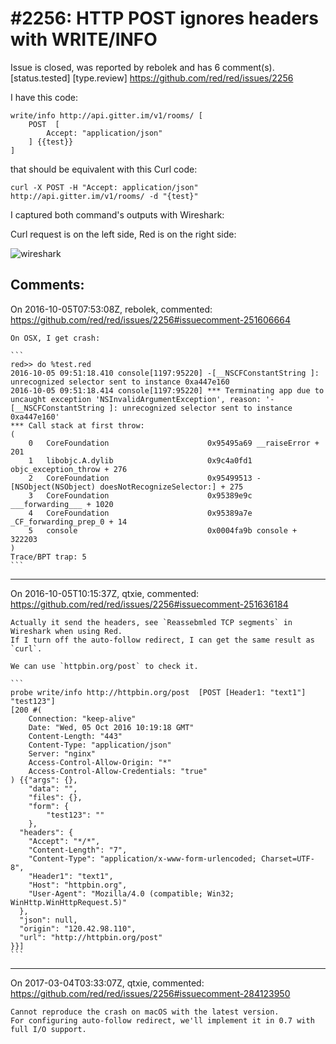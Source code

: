 
#2256: HTTP POST ignores headers with WRITE/INFO
================================================================================
Issue is closed, was reported by rebolek and has 6 comment(s).
[status.tested] [type.review]
<https://github.com/red/red/issues/2256>

I have this code:

```
write/info http://api.gitter.im/v1/rooms/ [
    POST  [
        Accept: "application/json"
    ] {{test}}
]
```

that should be equivalent with this Curl code:

```
curl -X POST -H "Accept: application/json" http://api.gitter.im/v1/rooms/ -d "{test}"
```

I captured both command's outputs with Wireshark:

Curl request is on the left side, Red is on the right side:

![wireshark](https://cloud.githubusercontent.com/assets/660267/19102732/cc8ddc4c-8ad2-11e6-9a04-92040b76d11f.png)



Comments:
--------------------------------------------------------------------------------

On 2016-10-05T07:53:08Z, rebolek, commented:
<https://github.com/red/red/issues/2256#issuecomment-251606664>

    On OSX, I get crash:
    
    ```
    red>> do %test.red
    2016-10-05 09:51:18.410 console[1197:95220] -[__NSCFConstantString ]: unrecognized selector sent to instance 0xa447e160
    2016-10-05 09:51:18.414 console[1197:95220] *** Terminating app due to uncaught exception 'NSInvalidArgumentException', reason: '-[__NSCFConstantString ]: unrecognized selector sent to instance 0xa447e160'
    *** Call stack at first throw:
    (
        0   CoreFoundation                      0x95495a69 __raiseError + 201
        1   libobjc.A.dylib                     0x9c4a0fd1 objc_exception_throw + 276
        2   CoreFoundation                      0x95499513 -[NSObject(NSObject) doesNotRecognizeSelector:] + 275
        3   CoreFoundation                      0x95389e9c ___forwarding___ + 1020
        4   CoreFoundation                      0x95389a7e _CF_forwarding_prep_0 + 14
        5   console                             0x0004fa9b console + 322203
    )
    Trace/BPT trap: 5
    ```

--------------------------------------------------------------------------------

On 2016-10-05T10:15:37Z, qtxie, commented:
<https://github.com/red/red/issues/2256#issuecomment-251636184>

    Actually it send the headers, see `Reassebmled TCP segments` in Wireshark when using Red.
    If I turn off the auto-follow redirect, I can get the same result as `curl`.
    
    We can use `httpbin.org/post` to check it.
    
    ```
    probe write/info http://httpbin.org/post  [POST [Header1: "text1"] "test123"]
    [200 #(
        Connection: "keep-alive"
        Date: "Wed, 05 Oct 2016 10:19:18 GMT"
        Content-Length: "443"
        Content-Type: "application/json"
        Server: "nginx"
        Access-Control-Allow-Origin: "*"
        Access-Control-Allow-Credentials: "true"
    ) {{"args": {}, 
        "data": "", 
        "files": {}, 
        "form": {
            "test123": ""
        }, 
      "headers": {
        "Accept": "*/*", 
        "Content-Length": "7",
        "Content-Type": "application/x-www-form-urlencoded; Charset=UTF-8", 
        "Header1": "text1", 
        "Host": "httpbin.org", 
        "User-Agent": "Mozilla/4.0 (compatible; Win32; WinHttp.WinHttpRequest.5)"
      }, 
      "json": null, 
      "origin": "120.42.98.110", 
      "url": "http://httpbin.org/post"
    }}]
    ```

--------------------------------------------------------------------------------

On 2017-03-04T03:33:07Z, qtxie, commented:
<https://github.com/red/red/issues/2256#issuecomment-284123950>

    Cannot reproduce the crash on macOS with the latest version. 
    For configuring auto-follow redirect, we'll implement it in 0.7 with full I/O support.


